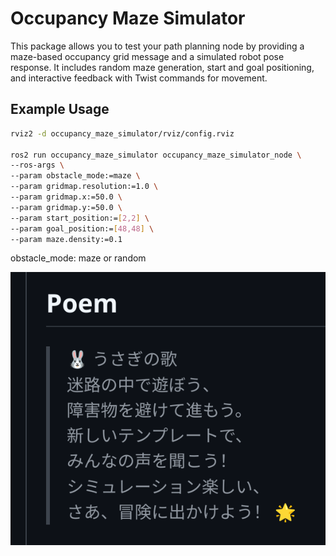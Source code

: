 # Occupancy Maze Simulator

This package allows you to test your path planning node by providing a maze-based occupancy grid message and a simulated robot pose response. It includes random maze generation, start and goal positioning, and interactive feedback with Twist commands for movement.
## Example Usage

```bash
rviz2 -d occupancy_maze_simulator/rviz/config.rviz 

ros2 run occupancy_maze_simulator occupancy_maze_simulator_node \
--ros-args \
--param obstacle_mode:=maze \
--param gridmap.resolution:=1.0 \
--param gridmap.x:=50.0 \
--param gridmap.y:=50.0 \
--param start_position:=[2,2] \
--param goal_position:=[48,48] \
--param maze.density:=0.1
```

obstacle_mode: maze or random

![poem](doc/media/poemByCodeRabbit.png)